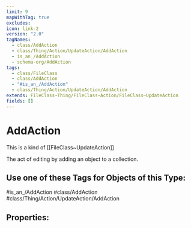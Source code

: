```yaml
---
limit: 9
mapWithTag: true
excludes: 
icon: link-2
version: "2.0"
tagNames:
  - class/AddAction
  - class/Thing/Action/UpdateAction/AddAction
  - is_an_/AddAction
  - schema-org/AddAction
tags:
  - class/FileClass
  - class/AddAction
  - "#is_an_/AddAction"
  - class/Thing/Action/UpdateAction/AddAction
extends: FileClass~Thing/FileClass~Action/FileClass~UpdateAction
fields: []
---
```


# AddAction
This is a kind of [[FileClass~UpdateAction]]

The act of editing by adding an object to a collection.


## Use one of these Tags for Objects of this Type:

#is_an_/AddAction
#class/AddAction
#class/Thing/Action/UpdateAction/AddAction

## Properties:


